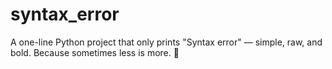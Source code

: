 # syntax_error
A one-line Python project that only prints "Syntax error" — simple, raw, and bold.   Because sometimes less is more. 🚀
